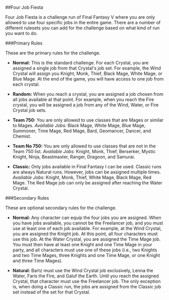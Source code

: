 ##Four Job Fiesta

Four Job Fiesta is a challenge run of Final Fantasy V where you are only allowed to use four specific jobs in the entire game. There are a number of different rulesets you can add for the challenge based on what kind of run you want to do.

###Primary Rules

These are the primary rules for the challenge.

* **Normal:** This is the standard challenge. For each Crystal, you are assigned a single job from that Crystal's job set. For example, the Wind Crystal will assign you Knight, Monk, Thief, Black Mage, White Mage, or Blue Mage. At the end of the game, you will have access to one job from each crystal.

* **Random:** When you reach a crystal, you are assigned a job chosen from all jobs available at that point. For example, when you reach the Fire crystal, you will be assigned a job from any of the Wind, Water, or Fire Crystal job sets.

* **Team 750:** You are only allowed to use classes that are Mages or similar to Mages. _Available Jobs:_ Black Mage, White Mage, Blue Mage, Summoner, Time Mage, Red Mage, Bard, Geomancer, Dancer, and Chemist.

* **Team No 750:** You are only allowed to use classes that are not in the Team 750 list.  _Available Jobs:_ Knight, Monk, Thief, Berserker, Mystic Knight, Ninja, Beastmaster, Ranger, Dragoon, and Samurai.

* **Classic:** Only jobs available in Final Fantasy I can be used.  Classic runs are always Natural runs. However, jobs can be assigned multiple times. _Available Jobs:_ Knight, Monk, Thief, White Mage, Black Mage, Red Mage. The Red Mage job can only be assigned after reaching the Water Crystal.

###Secondary Rules

These are optional secondary rules for the challenge.

* **Normal:** Any character can equip the four jobs you are assigned. When you have jobs available, you cannot be the Freelancer job, and you must use at least one of each job available. For example, at the Wind Crystal, you are assigned the Knight job. At this point, all four characters must use this job. At the Water Crystal, you are assigned the Time Mage job. You must then have at least one Knight and one Time Mage in your party, and all characters must use one of these jobs (i.e., two Knights and two Time Mages, three Knights and one Time Mage, or one Knight and three Time Mages).

* **Natural:** Bartz must use the Wind Crystal job exclusively, Lenna the Water, Faris the Fire, and Galuf the Earth. Until you reach the assigned Crystal, that character must use the Freelancer job. The only exception is, when doing a Classic run, the jobs are assigned from the Classic job set instead of the set for that Crystal.
